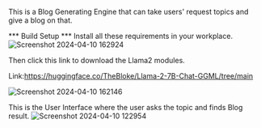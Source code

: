 This is a Blog Generating Engine that can take users' request topics and give a blog on that.

***  Build Setup   ***
Install all these requirements in your workplace.
![Screenshot 2024-04-10 162924](https://github.com/Suraj1719/Blog-Generator-Engine/assets/101680569/0e2dac9c-0085-4047-9e5f-3749cb1a0b74)

Then click this link to download the Llama2 modules.

Link:https://huggingface.co/TheBloke/Llama-2-7B-Chat-GGML/tree/main

![Screenshot 2024-04-10 162146](https://github.com/Suraj1719/Blog-Generator-Engine/assets/101680569/f292026f-bd2a-43d0-b357-03dd3888559d)







This is the User Interface where the user asks the topic and finds Blog result.
![Screenshot 2024-04-10 122954](https://github.com/Suraj1719/Blog-Generator-Engine/assets/101680569/4b83f21a-a8ab-4a28-b4fb-3e5b36bb2ddc)

